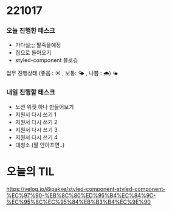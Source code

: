 # 221017

### 오늘 진행한 테스크

- 가다실;;; 팔죽을예정
- 집으로 돌아오기
- styled-component 블로깅

업무 진행상태 (좋음 : ☀ , 보통: 🌤 , 나쁨 : 🌧)
`🌤`

### 내일 진행할 테스크

- 노션 위젯 하나 만들어보기
- 지원서 다시 쓰기 1
- 지원서 다시 쓰기 2
- 지원서 다시 쓰기 3
- 지원서 다시 쓰기 4
- 대청소 (팔 안아프면..)

# 오늘의 TIL

https://velog.io/@pakxe/styled-component-styled-component-%EC%97%90-%EB%8C%80%ED%95%B4%EC%84%9C-%EC%95%8C%EC%95%84%EB%B3%B4%EC%9E%90

